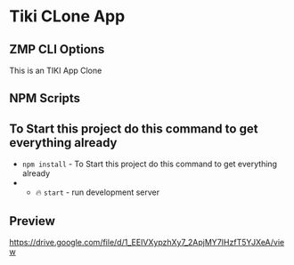 # Tiki CLone App

## ZMP CLI Options

This is an TIKI App Clone



## NPM Scripts

## To Start this project do this command to get everything already

* `npm install` - To Start this project do this command to get everything already
* * 🔥 `start` - run development server

## Preview
https://drive.google.com/file/d/1_EEIVXypzhXy7_2ApjMY7IHzfT5YJXeA/view
